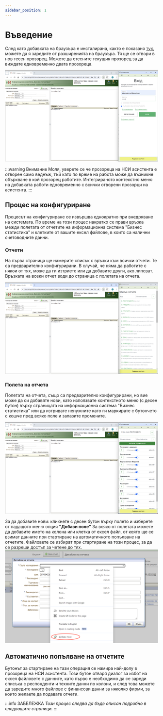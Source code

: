 ```yaml
---
sidebar_position: 1
---
```


# Въведение

След като добавката на браузъра е инсталирана, както е показано [тук](/docs/category/инсталиране), можете да я заредите от разширенията на браузъра. Тя ще се отвори в нов тесен прозорец. Можете да стесните текущия прозорец за да виждате едновременно двата прозореца.

![Заредена добавка](img/login-screen.png)

:::warning Внимание
Моля, уверете се че прозореца на НСИ асистента е отворен само веднъж, тъй като по време на работа може да възникне объркване в кой прозорец работите. Интегрираното контекстно меню на добавката работи едновременно с всички отворени прозорци на асистента.
:::

## Процес на конфигуриране

Процесът на конфигуриране се извършва еднократно при внедряване на системата. По време на този процес накратко се прави връзка межди полетата от отчетите на информационна система "Бизнес статистика" и клетките от вашите ексел файлове, в които са налични счетоводните данни.

### Отчети

На първа страница ще намерите списък с връзки към всички отчети. Те са предварително конфигурирани. В случай, че няма да работите с някои от тях, може да ги изтриете или да добавите други, ако липсват.
Връзката на всеки отчет води до страница с полетата на отчета.

![Списък с отчети](img/open-extension.png)

### Полета на отчета

Полетата на отчета, също са предварително конфигурирани, но вие може да си добавяте нови, като използвате контекстното меню (с десен бутон) върху страницата на информационна система "Бизнес статистика" или да изтривате ненужните като ги маркирате с бутончето с кошче пред всяко поле и запазите промените.

![Полета на респондента](img/respondent-fields.png)

За да добавите нови: кликнете с десен бутон върху полето и изберете от падащото меню опция **"Добави поле"**
За всяко от полетата можете да добавите името на колона или клетка от ексел файл, от която ще се взимат данните при стартиране на автоматичното попълване на отчетите. Файловете се избират при стартиране на този процес, за да се разреши достъп за четене до тях.
![Добави поле](img/add-field.png)

## Автоматично попълване на отчетите

Бутонът за стартиране на тази операция се намира най-долу в прозореца на НСИ асистента. Този бутон отваря диалог за избот на ексел файловете с данните, като първо е необходимо да се зареди списъка с респонденти и техните данни по колони, и след това можете да заредите много файлове с финансови данни за няколко фирми, за които желаете да подавате отчети.

:::info ЗАБЕЛЕЖКА 
*Този процес следва да бъде описан подробно в следващите страници.*
:::
